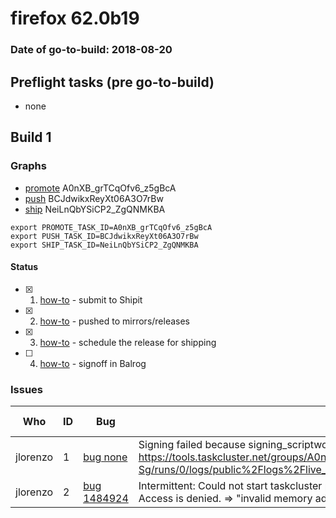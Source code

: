 # firefox 62.0b19

### Date of go-to-build: 2018-08-20

## Preflight tasks (pre go-to-build)
- none

## Build 1  

### Graphs
* [promote](https://tools.taskcluster.net/push-inspector/#/A0nXB_grTCqOfv6_z5gBcA) A0nXB_grTCqOfv6_z5gBcA
* [push](https://tools.taskcluster.net/push-inspector/#/BCJdwikxReyXt06A3O7rBw) BCJdwikxReyXt06A3O7rBw
* [ship](https://tools.taskcluster.net/push-inspector/#/NeiLnQbYSiCP2_ZgQNMKBA) NeiLnQbYSiCP2_ZgQNMKBA
```
export PROMOTE_TASK_ID=A0nXB_grTCqOfv6_z5gBcA
export PUSH_TASK_ID=BCJdwikxReyXt06A3O7rBw
export SHIP_TASK_ID=NeiLnQbYSiCP2_ZgQNMKBA
```


#### Status
- [x] 1.  [how-to](https://wiki.mozilla.org/Release:Release_Automation_on_Mercurial:Starting_a_Release#Submit_to_Ship_It)  - submit to Shipit
- [x] 2.  [how-to](https://github.com/mozilla-releng/releasewarrior-2.0/blob/master/docs/release-promotion/desktop/howto.md#push-artifacts-to-releases-directory)  - pushed to mirrors/releases
- [x] 3.  [how-to](https://github.com/mozilla-releng/releasewarrior-2.0/blob/master/docs/release-promotion/desktop/howto.md#ship-the-release)  - schedule the release for shipping
- [ ] 4.  [how-to](https://github.com/mozilla-releng/releasewarrior-2.0/blob/master/docs/release-promotion/desktop/howto.md#obtain-sign-offs-for-changes)  - signoff in Balrog

### Issues
| Who                 | ID               | Bug                                                                 | Description                | Resolved                | Future Threat                |
| ------------------- | ---------------- | ------------------------------------------------------------------- | -------------------------- | ----------------------- | ---------------------------- |
| jlorenzo  | 1 | [bug none](https://bugzil.la/none)        | Signing failed because signing_scriptworker timed out fetching signed build https://tools.taskcluster.net/groups/A0nXB_grTCqOfv6_z5gBcA/tasks/AUpCwWOmQjyfdgdmSKX-Sg/runs/0/logs/public%2Flogs%2Flive_backing.log#L57. I reran it | True | True |
| jlorenzo  | 2 | [bug 1484924](https://bugzil.la/1484924)        | Intermittent: Could not start taskcluster proxy: fork/exec C:\generic-worker\taskcluster-proxy.exe: Access is denied. => "invalid memory address or nil pointer dereference" | True | True |

